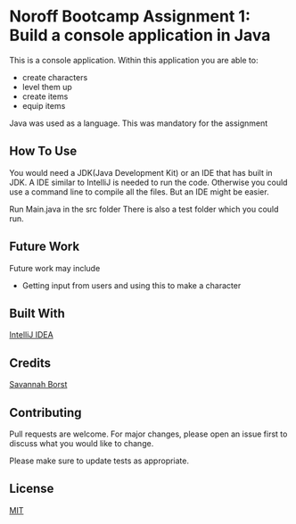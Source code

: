 # Noroff Bootcamp Assignment 1: Build a console application in Java
This is a console application. Within this application you are able to:
- create characters
- level them up
- create items
- equip items

Java  was used as a language. This was mandatory for the assignment

## How To Use
You would need a JDK(Java Development Kit) or an IDE that has built in JDK.
A IDE similar to IntelliJ is needed to run the code. Otherwise you could use a command line to compile all the files. But an IDE might be easier.

Run Main.java in the src folder 
There is also a test folder which you could run.

## Future Work
Future work may include
- Getting input from users and using this to make a character

## Built With
[IntelliJ IDEA](https://www.jetbrains.com/idea/)

## Credits
[Savannah Borst](https://github.com/savannah-borst)

## Contributing
Pull requests are welcome. For major changes, please open an issue first to discuss what you would like to change.

Please make sure to update tests as appropriate.

## License
[MIT](https://choosealicense.com/licenses/mit/)

